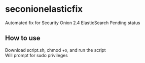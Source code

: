 # seconionelasticfix
Automated fix for Security Onion 2.4 ElasticSearch Pending status

## How to use
Download script.sh, chmod +x, and run the script  
Will prompt for sudo privileges
